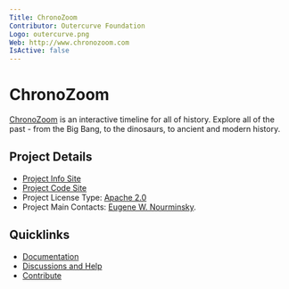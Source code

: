 ```yaml
---
Title: ChronoZoom
Contributor: Outercurve Foundation
Logo: outercurve.png
Web: http://www.chronozoom.com
IsActive: false
---
```

# ChronoZoom
[ChronoZoom](http://www.chronozoom.com) is an interactive timeline for all of history.  Explore all of the past - from the Big Bang, to the dinosaurs, to ancient and modern history.

## Project Details

* [Project Info Site](http://www.chronozoom.com)
* [Project Code Site](https://github.com/alterm4nn/ChronoZoom)
* Project License Type: [Apache 2.0](https://github.com/alterm4nn/ChronoZoom/blob/master/blob/master/Source/LICENSE.TXT)
* Project Main Contacts: [Eugene W. Nourminsky](https://github.com/alterm4nn).

## Quicklinks

* [Documentation](https://github.com/alterm4nn/ChronoZoom/wiki)
* [Discussions and Help](https://gitter.im/alterm4nn/ChronoZoom)
* [Contribute](https://github.com/alterm4nn/ChronoZoom/blob/master/CONTRIBUTING.md)
